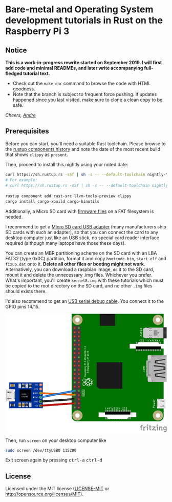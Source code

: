 # Bare-metal and Operating System development tutorials in Rust on the Raspberry Pi 3

## Notice

**This is a work-in-progress rewrite started on September 2019. I will first add
code and minimal READMEs, and later write accompanying full-fledged tutorial
text.**

- Check out the `make doc` command to browse the code with HTML goodness.
- Note that the branch is subject to frequent force pushing. If updates happened
  since you last visited, make sure to clone a clean copy to be safe.

_Cheers,
[Andre](https://github.com/andre-richter)_

## Prerequisites

Before you can start, you'll need a suitable Rust toolchain.
Please browse to the [rustup components history] and note the date of the most recent
build that shows `clippy` as `present`.

[rustup components history]: https://rust-lang.github.io/rustup-components-history/


Then, proceed to install this nightly using your noted date:
```bash
curl https://sh.rustup.rs -sSf | sh -s -- --default-toolchain nightly-YOUR_DATE_HERE
# For example:
# curl https://sh.rustup.rs -sSf | sh -s -- --default-toolchain nightly-2019-09-05

rustup component add rust-src llvm-tools-preview clippy
cargo install cargo-xbuild cargo-binutils
```

Additionally, a Micro SD card with [firmware
files](https://github.com/raspberrypi/firmware/tree/master/boot) on a FAT
filesystem is needed.

I recommend to get a [Micro SD card USB
adapter](http://media.kingston.com/images/products/prodReader-FCR-MRG2-img.jpg)
(many manufacturers ship SD cards with such an adapter), so that you can connect
the card to any desktop computer just like an USB stick, no special card reader
interface required (although many laptops have those these days).

You can create an MBR partitioning scheme on the SD card with an LBA FAT32 (type
0x0C) partition, format it and copy `bootcode.bin`, `start.elf` and `fixup.dat`
onto it. **Delete all other files or booting might not work**. Alternatively,
you can download a raspbian image, `dd` it to the SD card, mount it and delete
the unnecessary .img files. Whichever you prefer. What's important, you'll
create `kernel8.img` with these tutorials which must be copied to the root
directory on the SD card, and no other `.img` files should exists there.

I'd also recommend to get an [USB serial debug
cable](https://www.adafruit.com/product/954). You connect it to the GPIO pins
14/15.

![UART wiring diagram](doc/wiring.png)

Then, run `screen` on your desktop computer like

```bash
sudo screen /dev/ttyUSB0 115200
```

Exit screen again by pressing <kbd>ctrl-a</kbd> <kbd>ctrl-d</kbd>

## License

Licensed under the MIT license ([LICENSE-MIT](LICENSE) or http://opensource.org/licenses/MIT).
